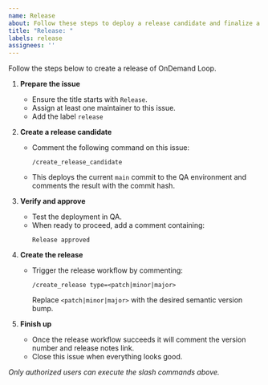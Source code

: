 ```yaml
---
name: Release
about: Follow these steps to deploy a release candidate and finalize a release
title: "Release: "
labels: release
assignees: ''
---
```


Follow the steps below to create a release of OnDemand Loop.

1. **Prepare the issue**
   - Ensure the title starts with `Release`.
   - Assign at least one maintainer to this issue.
   - Add the label `release`

2. **Create a release candidate**
   - Comment the following command on this issue:
     ```
     /create_release_candidate
     ```
   - This deploys the current `main` commit to the QA environment and comments the result with the commit hash.

3. **Verify and approve**
   - Test the deployment in QA.
   - When ready to proceed, add a comment containing:
     ```
     Release approved
     ```

4. **Create the release**
   - Trigger the release workflow by commenting:
     ```
     /create_release type=<patch|minor|major>
     ```
     Replace `<patch|minor|major>` with the desired semantic version bump.

5. **Finish up**
   - Once the release workflow succeeds it will comment the version number and release notes link.
   - Close this issue when everything looks good.

_Only authorized users can execute the slash commands above._
